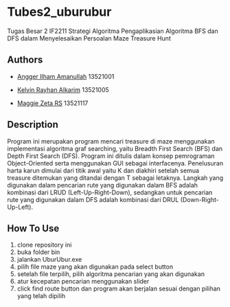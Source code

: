 # Tubes2_uburubur
Tugas Besar 2 IF2211 Strategi Algoritma Pengaplikasian Algoritma BFS dan DFS dalam Menyelesaikan Persoalan Maze Treasure Hunt



## Authors

- [Angger Ilham Amanullah](https://www.github.com/ilhamanullah) 13521001
- [Kelvin Rayhan Alkarim](https://github.com/kelvinra/) 13521005

- [Maggie Zeta RS](https://github.com/maggiezetaa) 13521117




## Description

Program ini merupakan program mencari treasure di maze menggunakan implementasi algoritma graf searching, yaitu Breadth First Search (BFS) dan Depth First Search (DFS). Program ini ditulis dalam konsep pemrograman Object-Oriented serta menggunakan GUI sebagai interfacenya. Penelusuran harta karun dimulai dari titik awal yaitu K dan diakhiri setelah semua treasure ditemukan yang ditandai dengan T sebagai letaknya. Langkah yang digunakan dalam pencarian rute yang digunakan dalam BFS adalah kombinasi dari LRUD (Left-Up-Right-Down), sedangkan untuk pencarian rute yang digunakan dalam DFS adalah kombinasi dari DRUL (Down-Right-Up-Left).
## How To Use
1. clone repository ini
2. buka folder bin
3. jalankan UburUbur.exe
4. pilih file maze yang akan digunakan pada select button
5. setelah file terpilih, pilih algoritma pencarian yang akan digunakan
6. atur kecepatan pencarian menggunakan slider
7. click find route button dan program akan berjalan sesuai dengan pilihan yang telah dipilih

